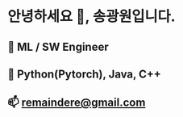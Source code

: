 # 안녕하세요 👋, 송광원입니다.  
  
## 🌱 ML / SW Engineer   
  
## 👀 Python(Pytorch), Java, C++  
  
## 📫 remaindere@gmail.com   
  
<!---
remaindere/remaindere is a ✨ special ✨ repository because its `README.md` (this file) appears on your GitHub profile.
You can click the Preview link to take a look at your changes.
--->
